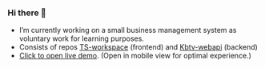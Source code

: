 ### Hi there 👋
- I’m currently working on a small business management system as voluntary work for learning purposes. 
- Consists of repos [TS-workspace](https://github.com/fredtvet/TS-Workspace) (frontend) and [Kbtv-webapi](https://github.com/fredtvet/Kbtv-webapi) (backend)
- [Click to open live demo](https://kbtv.z16.web.core.windows.net/demo). (Open in mobile view for optimal experience.)

